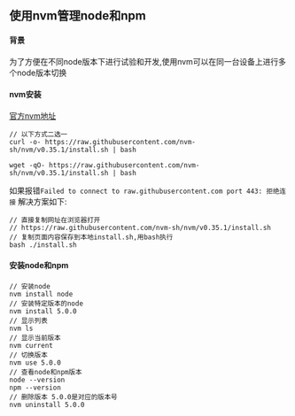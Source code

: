 ## 使用nvm管理node和npm

#### 背景
为了方便在不同node版本下进行试验和开发,使用nvm可以在同一台设备上进行多个node版本切换

#### nvm安装
[官方nvm地址](https://github.com/nvm-sh/nvm '官方nvm地址')
```
// 以下方式二选一
curl -o- https://raw.githubusercontent.com/nvm-sh/nvm/v0.35.1/install.sh | bash

wget -qO- https://raw.githubusercontent.com/nvm-sh/nvm/v0.35.1/install.sh | bash
```
如果报错`Failed to connect to raw.githubusercontent.com port 443: 拒绝连接`
解决方案如下:
```
// 直接复制网址在浏览器打开
// https://raw.githubusercontent.com/nvm-sh/nvm/v0.35.1/install.sh
// 复制页面内容保存到本地install.sh,用bash执行
bash ./install.sh
```
#### 安装node和npm
```
// 安装node
nvm install node
// 安装特定版本的node
nvm install 5.0.0
// 显示列表
nvm ls
// 显示当前版本
nvm current
// 切换版本
nvm use 5.0.0
// 查看node和npm版本
node --version
npm --version
// 删除版本 5.0.0是对应的版本号
nvm uninstall 5.0.0
```